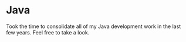 # Java
Took the time to consolidate all of my Java development work in the last few years. Feel free to take a look.
